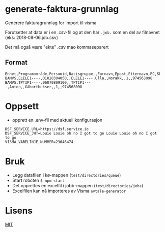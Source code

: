 # generate-faktura-grunnlag

Generere fakturagrunnlag for import til visma

Forutsetter at data er i en .csv-fil og at den har `.job.` som en del av filnavnet (eks: 2018-08-06.job.csv)

Det må også være "ekte" .csv mao kommaseparert

## Format
```
Enhet,Programområde,Personid,Basisgruppe,,Fornavn,Epost,Etternavn,PC,Skoleår,Kol1,Orgnr
BAMVS,ELELE1----,01020304050,,ELELE1----,Ulla,,Norakk,,1,,974568098
BAMVS,TPTIP1----,06070809100,,TPTIP1----,Anton,,Gåbortbukser,,1,,974568098
```

# Oppsett

- opprett en .env-fil med aktuell konfigurasjon

```
DSF_SERVICE_URL=https://dsf.service.io
DSF_SERVICE_JWT=Louie Louie oh no I got to go Louie Louie oh no I got to go
VISMA_VARELINJE_NUMMER=23646474
```

# Bruk

- Legg datafilen i kø-mappen (```test/directories/queue```)
- Start roboten ```$ npm start```
- Det opprettes en excelfil i jobb-mappen (```test/directories/jobs```)
- Excelfilen kan nå importeres av Visma ```avtale-generator```

# Lisens

[MIT](LICENSE)